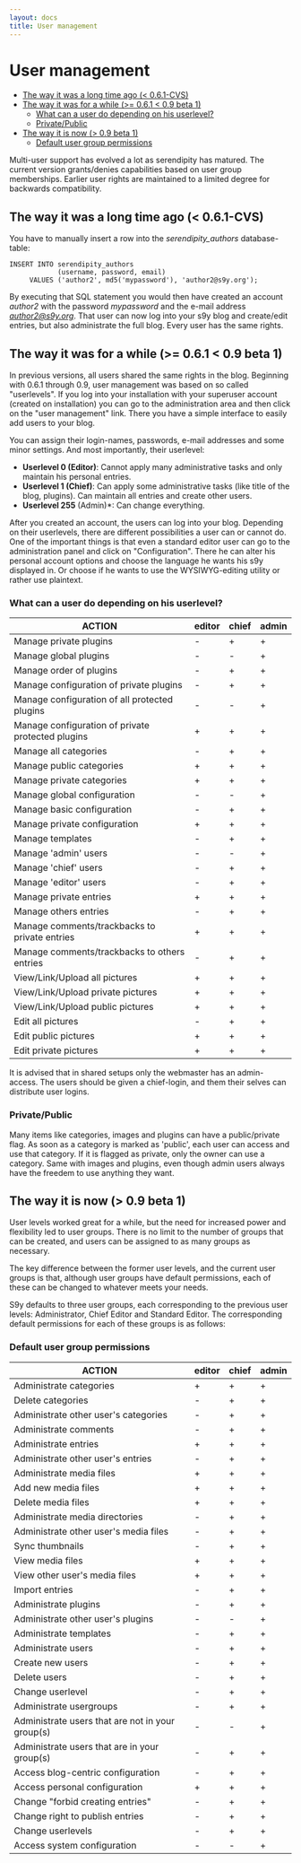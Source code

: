 ```yaml
---
layout: docs
title: User management
---
```


# User management

* [The way it was a long time ago (\< 0.6.1-CVS)](#A2)
* [The way it was for a while (\>= 0.6.1 \< 0.9 beta 1)](#A3)
  * [What can a user do depending on his userlevel?](#A4)
  * [Private/Public](#A5)
* [The way it is now (\> 0.9 beta 1)](#A6)
  * [Default user group permissions](#A7)

Multi-user support has evolved a lot as serendipity has matured. The current version grants/denies capabilities based on user group memberships. Earlier user rights are maintained to a limited degree for backwards compatibility.

## <a name="A2"></a>The way it was a long time ago (\< 0.6.1-CVS)

You have to manually insert a row into the *serendipity\_authors* database-table:

    INSERT INTO serendipity_authors
                (username, password, email)
         VALUES ('author2', md5('mypassword'), 'author2@s9y.org');

By executing that SQL statement you would then have created an account *author2* with the password *mypassword* and the e-mail address *author2@s9y.org*. That user can now log into your s9y blog and create/edit entries, but also administrate the full blog. Every user has the same rights.

## <a name="A3"></a>The way it was for a while (\>= 0.6.1 \< 0.9 beta 1)

In previous versions, all users shared the same rights in the blog. Beginning with 0.6.1 through 0.9, user management was based on so called "userlevels". If you log into your installation with your superuser account (created on installation) you can go to the administration area and then click on the "user management" link. There you have a simple interface to easily add users to your blog.

You can assign their login-names, passwords, e-mail addresses and some minor settings. And most importantly, their userlevel:

*  **Userlevel 0 (Editor)**: Cannot apply many administrative tasks and only maintain his personal entries.
*  **Userlevel 1 (Chief)**: Can apply some administrative tasks (like title of the blog, plugins). Can maintain all entries and create other users.
*  **Userlevel 255** (Admin)\*: Can change everything.

After you created an account, the users can log into your blog. Depending on their userlevels, there are different possibilities a user can or cannot do. One of the important things is that even a standard editor user can go to the administration panel and click on "Configuration". There he can alter his personal account options and choose the language he wants his s9y displayed in. Or choose if he wants to use the WYSIWYG-editing utility or rather use plaintext.

### <a name="A4"></a>What can a user do depending on his userlevel?

**ACTION** | **editor** | **chief** | **admin**
---------- | ---------- | --------- | ---------
Manage private plugins | - | + | +
Manage global plugins | - | - | +
Manage order of plugins | - | + | +
Manage configuration of private plugins | - | + | +
Manage configuration of all protected plugins | - | - | +
Manage configuration of private protected plugins | + | + | +
Manage all categories | - | + | +
Manage public categories | + | + | +
Manage private categories | + | + | +
Manage global configuration | - | - | +
Manage basic configuration | - | + | +
Manage private configuration | + | + | +
Manage templates | - | + | +
Manage 'admin' users | - | - | +
Manage 'chief' users | - | + | +
Manage 'editor' users | - | + | +
Manage private entries | + | + | +
Manage others entries | - | + | +
Manage comments/trackbacks to private entries | + | + | +
Manage comments/trackbacks to others entries | - | + | +
View/Link/Upload all pictures | + | + | +
View/Link/Upload private pictures | + | + | +
View/Link/Upload public pictures | + | + | +
Edit all pictures | - | + | +
Edit public pictures | + | + | +
Edit private pictures | + | + | +

It is advised that in shared setups only the webmaster has an admin-access. The users should be given a chief-login, and them their selves can distribute user logins.

### <a name="A5"></a>Private/Public

Many items like categories, images and plugins can have a public/private flag. As soon as a category is marked as 'public', each user can access and use that category. If it is flagged as private, only the owner can use a category. Same with images and plugins, even though admin users always have the freedem to use anything they want.

## <a name="A6"></a>The way it is now (\> 0.9 beta 1)

User levels worked great for a while, but the need for increased power and flexibility led to user groups. There is no limit to the number of groups that can be created, and users can be assigned to as many groups as necessary.

The key difference between the former user levels, and the current user groups is that, although user groups have default permissions, each of these can be changed to whatever meets your needs.

S9y defaults to three user groups, each corresponding to the previous user levels: Administrator, Chief Editor and Standard Editor. The corresponding default permissions for each of these groups is as follows:

### <a name="A7"></a>Default user group permissions

**ACTION** | **editor** | **chief** | **admin**
---------- | ---------- | --------- | ---------
Administrate categories | + | + | +
Delete categories | - | + | +
Administrate other user's categories | - | + | +
Administrate comments | - | + | +
Administrate entries | + | + | +
Administrate other user's entries | - | + | +
Administrate media files | + | + | +
Add new media files | + | + | +
Delete media files | + | + | +
Administrate media directories | - | + | +
Administrate other user's media files | - | + | + |
Sync thumbnails | - | + | +
View media files | + | + | +
View other user's media files | + | + | +
Import entries | - | + | +
Administrate plugins | - | + | +
Administrate other user's plugins | - | - | +
Administrate templates | - | + | +
Administrate users | - | + | +
Create new users | - | + | +
Delete users | - | + | +
Change userlevel | - | + | +
Administrate usergroups | - | + | +
Administrate users that are not in your group(s) | - | - | +
Administrate users that are in your group(s) | - | + | +
Access blog-centric configuration | - | + | +
Access personal configuration | + | + | +
Change "forbid creating entries" | - | + | +
Change right to publish entries | - | + | +
Change userlevels | - | + | +
Access system configuration | - | - | +